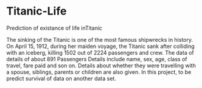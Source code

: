 # Titanic-Life
Prediction of existance  of life inTitanic

The sinking of the  Titanic is one of the most famous shipwrecks in history.  On April 15, 1912, during her maiden voyage, the Titanic sank after colliding with an iceberg, killing 1502 out of 2224 passengers and crew.
The data of details of about 891 Passengers
Details include name, sex, age, class of travel, fare paid and son on.
Details about whether they were travelling with a spouse, siblings, parents or children are also given.
In this project, to be predict survival of data on another data set. 

